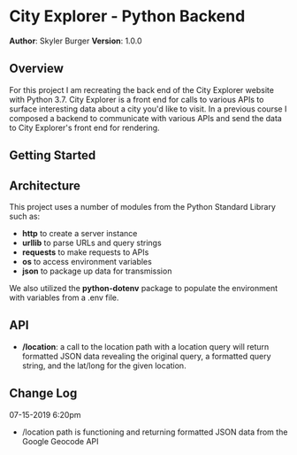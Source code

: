 # City Explorer - Python Backend

**Author**: Skyler Burger
**Version**: 1.0.0

## Overview
For this project I am recreating the back end of the City Explorer website with Python 3.7. City Explorer is a front end for calls to various APIs to surface interesting data about a city you'd like to visit. In a previous course I composed a backend to communicate with various APIs and send the data to City Explorer's front end for rendering.

## Getting Started
<!-- What are the steps that a user must take in order to build this app on their own machine and get it running? -->

## Architecture
This project uses a number of modules from the Python Standard Library such as:
- **http** to create a server instance
- **urllib** to parse URLs and query strings
- **requests** to make requests to APIs
- **os** to access environment variables
- **json** to package up data for transmission

We also utilized the **python-dotenv** package to populate the environment with variables from a .env file.

## API
- **/location**: a call to the location path with a location query will return formatted JSON data revealing the original query, a formatted query string, and the lat/long for the given location.

## Change Log
07-15-2019 6:20pm
- /location path is functioning and returning formatted JSON data from the Google Geocode API
